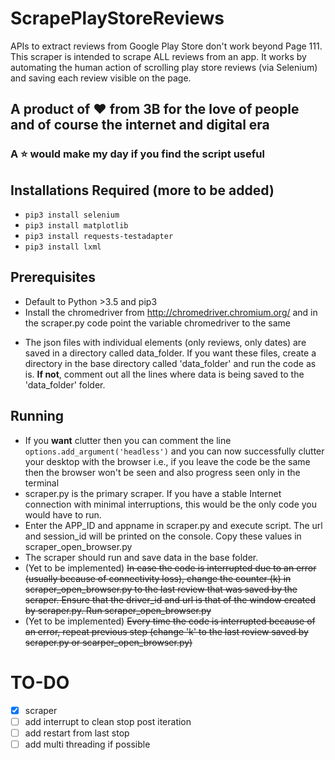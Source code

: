 # ScrapePlayStoreReviews

APIs to extract reviews from Google Play Store don't work beyond Page 111. This scraper is intended to scrape ALL reviews from an app. It works by automating the human action of scrolling play store reviews (via Selenium) and saving each review visible on the page.

## A product of &#10084; from 3B for the love of people and of course the internet and digital era
### A &#11088; would make my day if you find the script useful

## Installations Required (more to be added)
- `pip3 install selenium`
- `pip3 install matplotlib`
- `pip3 install requests-testadapter`
- `pip3 install lxml`



## Prerequisites
- Default to Python >3.5 and pip3
- Install the chromedriver from http://chromedriver.chromium.org/ and in the scraper.py code point the variable chromedriver to the same
<!-- - The base directory (from where you are running this code) has chromedriver (if it isn't already installed): http://chromedriver.chromium.org/ -->
- The json files with individual elements (only reviews, only dates) are saved in a directory called data_folder. If you want these files, create a directory in the base directory called 'data_folder' and run the code as is. __If not__, comment out all the lines where data is being saved to the 'data_folder' folder.

## Running 
- If you **want** clutter then you can comment the line `options.add_argument('headless')` and you can now successfully clutter your desktop
with the browser i.e., if you leave the code be the same then the browser won't be seen and also progress seen only in the terminal
- scraper.py is the primary scraper. If you have a stable Internet connection with minimal interruptions, this would be the only code you would have to run. 
- Enter the APP_ID and appname in scraper.py and execute script. The url and session_id will be printed on the console. Copy these values in scraper_open_browser.py 
- The scraper should run and save data in the base folder.
- (Yet to be implemented) ~~In case the code is interrupted due to an error (usually because of connectivity loss), change the counter (k) in scraper_open_browser.py to the last review that was saved by the scraper. Ensure that the driver_id and url is that of the window created by scraper.py. Run scraper_open_browser.py~~
- (Yet to be implemented) ~~Every time the code is interrupted because of an error, repeat previous step (change 'k' to the last review saved by scraper.py or scarper_open_browser.py)~~

<!-- ## Some Observations from My Experience running it:
  - Depending on the number of reviews, scrolling to the earliest review can take over two days. 
  - 10K reviews took ~5 hours to be scraped. 
  - The Google Play Store window controlled by the code must always be active for the page to load on scrolling. I had a spare monitor that I connected to my laptop to keep the window active, while I continued to use my laptop as usual.
  - The speed of loading a page on scrolling will depend on the speed of your Internet connection. You can adjust the sleep time based on your Internet speed.
  - If you lose Internet connection for too long, webdriver will lose the chrome window. In this case, use the scroll_open_browser code to reconnect to the window and begin scrolling from where it left off. Remember to change the driver_id and counter value to that provided by scroll.py
- There are a lot of values that are printed to the console that I used to debug the program. It might be preferrable to comment some of them out. To be able to keep a tab of the scrapers progress, I recommend not commenting out counter k.
 -->

# TO-DO
- [x] scraper
- [ ] add interrupt to clean stop post iteration
- [ ] add restart from last stop
- [ ] add multi threading if possible
